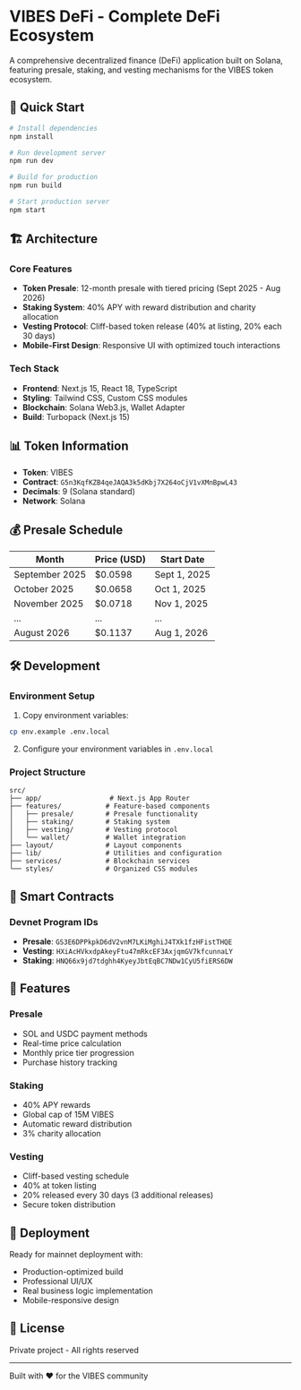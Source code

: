 # VIBES DeFi - Complete DeFi Ecosystem

A comprehensive decentralized finance (DeFi) application built on Solana, featuring presale, staking, and vesting mechanisms for the VIBES token ecosystem.

## 🚀 Quick Start

```bash
# Install dependencies
npm install

# Run development server
npm run dev

# Build for production
npm run build

# Start production server
npm start
```

## 🏗️ Architecture

### Core Features
- **Token Presale**: 12-month presale with tiered pricing (Sept 2025 - Aug 2026)
- **Staking System**: 40% APY with reward distribution and charity allocation
- **Vesting Protocol**: Cliff-based token release (40% at listing, 20% each 30 days)
- **Mobile-First Design**: Responsive UI with optimized touch interactions

### Tech Stack
- **Frontend**: Next.js 15, React 18, TypeScript
- **Styling**: Tailwind CSS, Custom CSS modules
- **Blockchain**: Solana Web3.js, Wallet Adapter
- **Build**: Turbopack (Next.js 15)

## 📊 Token Information

- **Token**: VIBES
- **Contract**: `G5n3KqfKZB4qeJAQA3k5dKbj7X264oCjV1vXMnBpwL43`
- **Decimals**: 9 (Solana standard)
- **Network**: Solana

## 💰 Presale Schedule

| Month | Price (USD) | Start Date |
|-------|-------------|------------|
| September 2025 | $0.0598 | Sept 1, 2025 |
| October 2025 | $0.0658 | Oct 1, 2025 |
| November 2025 | $0.0718 | Nov 1, 2025 |
| ... | ... | ... |
| August 2026 | $0.1137 | Aug 1, 2026 |

## 🛠️ Development

### Environment Setup

1. Copy environment variables:
```bash
cp env.example .env.local
```

2. Configure your environment variables in `.env.local`

### Project Structure

```
src/
├── app/                 # Next.js App Router
├── features/           # Feature-based components
│   ├── presale/        # Presale functionality
│   ├── staking/        # Staking system
│   ├── vesting/        # Vesting protocol
│   └── wallet/         # Wallet integration
├── layout/             # Layout components
├── lib/                # Utilities and configuration
├── services/           # Blockchain services
└── styles/             # Organized CSS modules
```

## 🔧 Smart Contracts

### Devnet Program IDs
- **Presale**: `GS3E6DPPkpkD6dV2vnM7LKiMghiJ4TXk1fzHFistTHQE`
- **Vesting**: `HXiAcHVkxdpAkeyFtu47mRkcEF3AxjqmGV7kfcunnaLY`
- **Staking**: `HNQ66x9jd7tdghh4KyeyJbtEqBC7NDw1CyU5fiERS6DW`

## 📱 Features

### Presale
- SOL and USDC payment methods
- Real-time price calculation
- Monthly price tier progression
- Purchase history tracking

### Staking
- 40% APY rewards
- Global cap of 15M VIBES
- Automatic reward distribution
- 3% charity allocation

### Vesting
- Cliff-based vesting schedule
- 40% at token listing
- 20% released every 30 days (3 additional releases)
- Secure token distribution

## 🚀 Deployment

Ready for mainnet deployment with:
- Production-optimized build
- Professional UI/UX
- Real business logic implementation
- Mobile-responsive design

## 📄 License

Private project - All rights reserved

---

Built with ❤️ for the VIBES community
